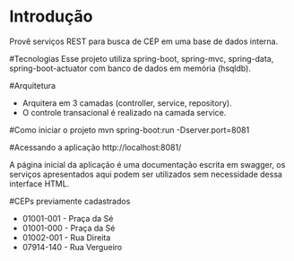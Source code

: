 # Introdução
Provê serviços REST para busca de CEP em uma base de dados interna. 

#Tecnologias
Esse projeto utiliza spring-boot, spring-mvc, spring-data, spring-boot-actuator com banco de dados em memória (hsqldb).

#Arquitetura
* Arquitera em 3 camadas (controller, service, repository).
* O controle transacional é realizado na camada service.

#Como iniciar o projeto
mvn spring-boot:run -Dserver.port=8081

#Acessando a aplicação
http://localhost:8081/

A página inicial da aplicação é uma documentação escrita em swagger, os serviços apresentados aqui podem ser utilizados sem
necessidade dessa interface HTML.

#CEPs previamente cadastrados
* 01001-001 - Praça da Sé
* 01001-000 - Praça da Sé
* 01002-001 - Rua Direita
* 07914-140 - Rua Vergueiro
